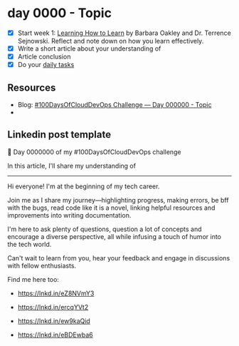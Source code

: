 # day 0000 - Topic

- [x] Start week 1: [Learning How to Learn](https://www.coursera.org/learn/learning-how-to-learn) by Barbara Oakley and Dr. Terrence Sejnowski. Reflect and note down on how you learn effectively.
- [x] Write a short article about your understanding of
- [x] Article conclusion
- [x] Do your [daily tasks](https://github.com/agcdtmr/100DaysOfCloudDevOps/blob/main/README.md#do-the-work-work-work-work)

## Resources

- Blog: [#100DaysOfCloudDevOps Challenge — Day 000000 - Topic]()
- []()



## Linkedin post template

🎉 Day 0000000 of my #100DaysOfCloudDevOps challenge

In this article, I'll share my understanding of 

------------

Hi everyone! I'm at the beginning of my tech career.

Join me as I share my journey—highlighting progress, making errors, be bff with the bugs, read code like it is a novel, linking helpful resources and improvements into writing documentation.

I'm here to ask plenty of questions, question a lot of concepts and encourage a diverse perspective, all while infusing a touch of humor into the tech world.

Can't wait to learn from you, hear your feedback and engage in discussions with fellow enthusiasts.

Find me here too:

- https://lnkd.in/eZ8NVmY3

- https://lnkd.in/ercqYVt2

- https://lnkd.in/ew9kaQid

- https://lnkd.in/eBDEwba6

